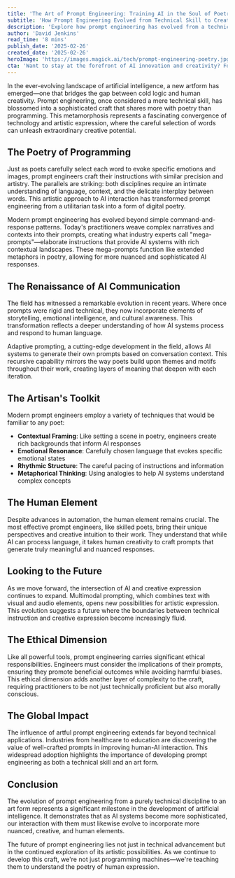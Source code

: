 ```yaml
---
title: 'The Art of Prompt Engineering: Training AI in the Soul of Poetry'
subtitle: 'How Prompt Engineering Evolved from Technical Skill to Creative Art Form'
description: 'Explore how prompt engineering has evolved from a technical skill into an artistic craft, blending the precision of programming with the soul of poetry. This transformation represents a fascinating convergence of technology and creative expression, where carefully crafted language unleashes AI's extraordinary potential.'
author: 'David Jenkins'
read_time: '8 mins'
publish_date: '2025-02-26'
created_date: '2025-02-26'
heroImage: 'https://images.magick.ai/tech/prompt-engineering-poetry.jpg'
cta: 'Want to stay at the forefront of AI innovation and creativity? Follow us on LinkedIn for daily insights into the evolving world of prompt engineering and artificial intelligence!'
---
```


In the ever-evolving landscape of artificial intelligence, a new artform has emerged—one that bridges the gap between cold logic and human creativity. Prompt engineering, once considered a mere technical skill, has blossomed into a sophisticated craft that shares more with poetry than programming. This metamorphosis represents a fascinating convergence of technology and artistic expression, where the careful selection of words can unleash extraordinary creative potential.

## The Poetry of Programming

Just as poets carefully select each word to evoke specific emotions and images, prompt engineers craft their instructions with similar precision and artistry. The parallels are striking: both disciplines require an intimate understanding of language, context, and the delicate interplay between words. This artistic approach to AI interaction has transformed prompt engineering from a utilitarian task into a form of digital poetry.

Modern prompt engineering has evolved beyond simple command-and-response patterns. Today's practitioners weave complex narratives and contexts into their prompts, creating what industry experts call "mega-prompts"—elaborate instructions that provide AI systems with rich contextual landscapes. These mega-prompts function like extended metaphors in poetry, allowing for more nuanced and sophisticated AI responses.

## The Renaissance of AI Communication

The field has witnessed a remarkable evolution in recent years. Where once prompts were rigid and technical, they now incorporate elements of storytelling, emotional intelligence, and cultural awareness. This transformation reflects a deeper understanding of how AI systems process and respond to human language.

Adaptive prompting, a cutting-edge development in the field, allows AI systems to generate their own prompts based on conversation context. This recursive capability mirrors the way poets build upon themes and motifs throughout their work, creating layers of meaning that deepen with each iteration.

## The Artisan's Toolkit

Modern prompt engineers employ a variety of techniques that would be familiar to any poet:

- **Contextual Framing**: Like setting a scene in poetry, engineers create rich backgrounds that inform AI responses
- **Emotional Resonance**: Carefully chosen language that evokes specific emotional states
- **Rhythmic Structure**: The careful pacing of instructions and information
- **Metaphorical Thinking**: Using analogies to help AI systems understand complex concepts

## The Human Element

Despite advances in automation, the human element remains crucial. The most effective prompt engineers, like skilled poets, bring their unique perspectives and creative intuition to their work. They understand that while AI can process language, it takes human creativity to craft prompts that generate truly meaningful and nuanced responses.

## Looking to the Future

As we move forward, the intersection of AI and creative expression continues to expand. Multimodal prompting, which combines text with visual and audio elements, opens new possibilities for artistic expression. This evolution suggests a future where the boundaries between technical instruction and creative expression become increasingly fluid.

## The Ethical Dimension

Like all powerful tools, prompt engineering carries significant ethical responsibilities. Engineers must consider the implications of their prompts, ensuring they promote beneficial outcomes while avoiding harmful biases. This ethical dimension adds another layer of complexity to the craft, requiring practitioners to be not just technically proficient but also morally conscious.

## The Global Impact

The influence of artful prompt engineering extends far beyond technical applications. Industries from healthcare to education are discovering the value of well-crafted prompts in improving human-AI interaction. This widespread adoption highlights the importance of developing prompt engineering as both a technical skill and an art form.

## Conclusion

The evolution of prompt engineering from a purely technical discipline to an art form represents a significant milestone in the development of artificial intelligence. It demonstrates that as AI systems become more sophisticated, our interaction with them must likewise evolve to incorporate more nuanced, creative, and human elements.

The future of prompt engineering lies not just in technical advancement but in the continued exploration of its artistic possibilities. As we continue to develop this craft, we're not just programming machines—we're teaching them to understand the poetry of human expression.